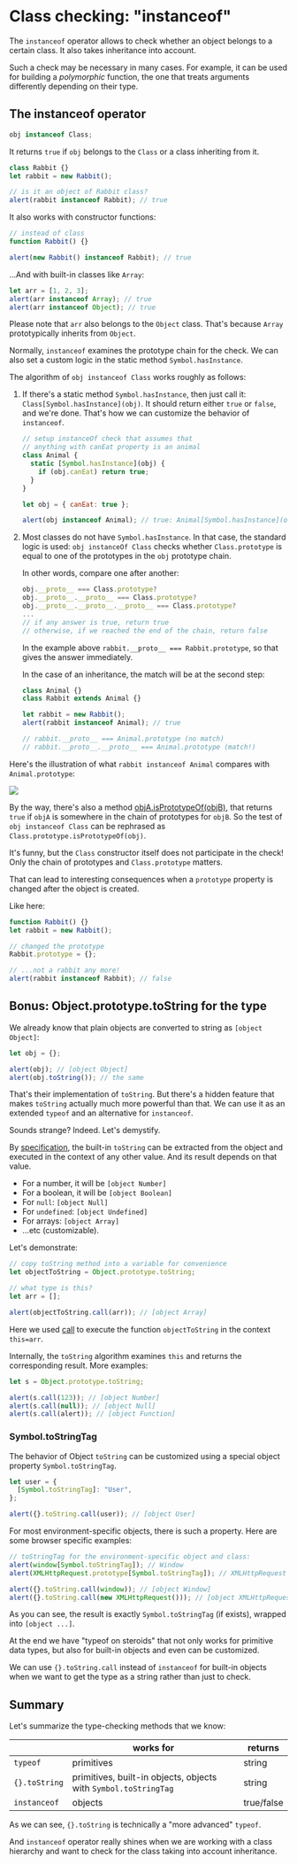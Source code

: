 # Class checking: "instanceof"

The `instanceof` operator allows to check whether an object belongs to a certain class. It also takes inheritance into account.

Such a check may be necessary in many cases. For example, it can be used for building a _polymorphic_ function, the one that treats arguments differently depending on their type.

## The instanceof operator

```js
obj instanceof Class;
```

It returns `true` if `obj` belongs to the `Class` or a class inheriting from it.

```js run
class Rabbit {}
let rabbit = new Rabbit();

// is it an object of Rabbit class?
alert(rabbit instanceof Rabbit); // true
```

It also works with constructor functions:

```js run
// instead of class
function Rabbit() {}

alert(new Rabbit() instanceof Rabbit); // true
```

...And with built-in classes like `Array`:

```js run
let arr = [1, 2, 3];
alert(arr instanceof Array); // true
alert(arr instanceof Object); // true
```

Please note that `arr` also belongs to the `Object` class. That's because `Array` prototypically inherits from `Object`.

Normally, `instanceof` examines the prototype chain for the check. We can also set a custom logic in the static method `Symbol.hasInstance`.

The algorithm of `obj instanceof Class` works roughly as follows:

1. If there's a static method `Symbol.hasInstance`, then just call it: `Class[Symbol.hasInstance](obj)`. It should return either `true` or `false`, and we're done. That's how we can customize the behavior of `instanceof`.

   ```js run
   // setup instanceOf check that assumes that
   // anything with canEat property is an animal
   class Animal {
     static [Symbol.hasInstance](obj) {
       if (obj.canEat) return true;
     }
   }

   let obj = { canEat: true };

   alert(obj instanceof Animal); // true: Animal[Symbol.hasInstance](obj) is called
   ```

2. Most classes do not have `Symbol.hasInstance`. In that case, the standard logic is used: `obj instanceOf Class` checks whether `Class.prototype` is equal to one of the prototypes in the `obj` prototype chain.

   In other words, compare one after another:

   ```js
   obj.__proto__ === Class.prototype?
   obj.__proto__.__proto__ === Class.prototype?
   obj.__proto__.__proto__.__proto__ === Class.prototype?
   ...
   // if any answer is true, return true
   // otherwise, if we reached the end of the chain, return false
   ```

   In the example above `rabbit.__proto__ === Rabbit.prototype`, so that gives the answer immediately.

   In the case of an inheritance, the match will be at the second step:

   ```js run
   class Animal {}
   class Rabbit extends Animal {}

   let rabbit = new Rabbit();
   alert(rabbit instanceof Animal); // true

   // rabbit.__proto__ === Animal.prototype (no match)
   // rabbit.__proto__.__proto__ === Animal.prototype (match!)
   ```

Here's the illustration of what `rabbit instanceof Animal` compares with `Animal.prototype`:

![](instanceof.svg)

By the way, there's also a method [objA.isPrototypeOf(objB)](mdn:js/object/isPrototypeOf), that returns `true` if `objA` is somewhere in the chain of prototypes for `objB`. So the test of `obj instanceof Class` can be rephrased as `Class.prototype.isPrototypeOf(obj)`.

It's funny, but the `Class` constructor itself does not participate in the check! Only the chain of prototypes and `Class.prototype` matters.

That can lead to interesting consequences when a `prototype` property is changed after the object is created.

Like here:

```js run
function Rabbit() {}
let rabbit = new Rabbit();

// changed the prototype
Rabbit.prototype = {};

// ...not a rabbit any more!
alert(rabbit instanceof Rabbit); // false
```

## Bonus: Object.prototype.toString for the type

We already know that plain objects are converted to string as `[object Object]`:

```js run
let obj = {};

alert(obj); // [object Object]
alert(obj.toString()); // the same
```

That's their implementation of `toString`. But there's a hidden feature that makes `toString` actually much more powerful than that. We can use it as an extended `typeof` and an alternative for `instanceof`.

Sounds strange? Indeed. Let's demystify.

By [specification](https://tc39.github.io/ecma262/#sec-object.prototype.tostring), the built-in `toString` can be extracted from the object and executed in the context of any other value. And its result depends on that value.

- For a number, it will be `[object Number]`
- For a boolean, it will be `[object Boolean]`
- For `null`: `[object Null]`
- For `undefined`: `[object Undefined]`
- For arrays: `[object Array]`
- ...etc (customizable).

Let's demonstrate:

```js run
// copy toString method into a variable for convenience
let objectToString = Object.prototype.toString;

// what type is this?
let arr = [];

alert(objectToString.call(arr)); // [object Array]
```

Here we used [call](mdn:js/function/call) to execute the function `objectToString` in the context `this=arr`.

Internally, the `toString` algorithm examines `this` and returns the corresponding result. More examples:

```js run
let s = Object.prototype.toString;

alert(s.call(123)); // [object Number]
alert(s.call(null)); // [object Null]
alert(s.call(alert)); // [object Function]
```

### Symbol.toStringTag

The behavior of Object `toString` can be customized using a special object property `Symbol.toStringTag`.

```js run
let user = {
  [Symbol.toStringTag]: "User",
};

alert({}.toString.call(user)); // [object User]
```

For most environment-specific objects, there is such a property. Here are some browser specific examples:

```js run
// toStringTag for the environment-specific object and class:
alert(window[Symbol.toStringTag]); // Window
alert(XMLHttpRequest.prototype[Symbol.toStringTag]); // XMLHttpRequest

alert({}.toString.call(window)); // [object Window]
alert({}.toString.call(new XMLHttpRequest())); // [object XMLHttpRequest]
```

As you can see, the result is exactly `Symbol.toStringTag` (if exists), wrapped into `[object ...]`.

At the end we have "typeof on steroids" that not only works for primitive data types, but also for built-in objects and even can be customized.

We can use `{}.toString.call` instead of `instanceof` for built-in objects when we want to get the type as a string rather than just to check.

## Summary

Let's summarize the type-checking methods that we know:

|               | works for                                                       | returns    |
| ------------- | --------------------------------------------------------------- | ---------- |
| `typeof`      | primitives                                                      | string     |
| `{}.toString` | primitives, built-in objects, objects with `Symbol.toStringTag` | string     |
| `instanceof`  | objects                                                         | true/false |

As we can see, `{}.toString` is technically a "more advanced" `typeof`.

And `instanceof` operator really shines when we are working with a class hierarchy and want to check for the class taking into account inheritance.
